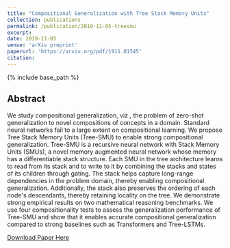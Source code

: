 ```yaml
---
title: "Compositional Generalization with Tree Stack Memory Units"
collection: publications
permalink: /publication/2019-11-05-treesmu
excerpt:
date: 2019-11-05
venue: 'arXiv preprint'
paperurl: 'https://arxiv.org/pdf/1911.01545'
citation: 
---
```

{% include base_path %}

## Abstract
We study compositional generalization, viz., the problem of zero-shot generalization to novel compositions of concepts in a domain. Standard neural networks fail to a large extent on compositional learning. We propose Tree Stack Memory Units (Tree-SMU) to enable strong compositional generalization. Tree-SMU is a recursive neural network with Stack Memory Units (SMUs), a novel memory augmented neural network whose memory has a differentiable stack structure. Each SMU in the tree architecture learns to read from its stack and to write to it by combining the stacks and states of its children through gating. The stack helps capture long-range dependencies in the problem domain, thereby enabling compositional generalization. Additionally, the stack also preserves the ordering of each node's descendants, thereby retaining locality on the tree. We demonstrate strong empirical results on two mathematical reasoning benchmarks. We use four compositionality tests to assess the generalization performance of Tree-SMU and show that it enables accurate compositional generalization compared to strong baselines such as Transformers and Tree-LSTMs.

[Download Paper Here](https://arxiv.org/pdf/1911.01545)